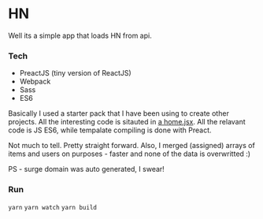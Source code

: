 # HN

Well its a simple app that loads HN from api.

### Tech

  - PreactJS (tiny version of ReactJS)
  - Webpack
  - Sass
  - ES6

Basically I used a starter pack that I have been using to create other projects. All the interesting code is sitauted in [a home.jsx](src/views/pages/home.jsx). All the relavant code is JS ES6, while tempalate compiling is done with Preact.

Not much to tell. Pretty straight forward. Also, I merged (assigned) arrays of items and users on purposes - faster and none of the data is overwritted :)


PS - surge domain was auto generated, I swear!


### Run

`yarn`
`yarn watch`
`yarn build`
